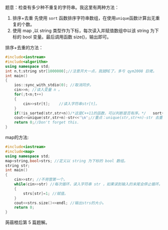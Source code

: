 题意：检查有多少种不重复的字符串。我这里有两种方法：
1. 排序+去重 先使用 `sort` 函数排序字符串数组，在使用`unique`函数计算出无重复的个数。
1. 使用 map ,以 string 类型作为下标，每次读入并赋值数组中以该 string 为下标的 bool 变量。最后调用函数 size()，输出即可。

排序+去重的方法：
```cpp
#include<iostream>
#include<algorithm>
using namespace std;
int n,t;string str[1000000];//注意开大一点，我就RE了，多亏 qym2008 巨佬。
int main()
{
    ios::sync_with_stdio(0); //取消同步。
    cin>>n;	//读入变量 n 。
    for(;t<n;t++)
    {
        cin>>str[t];	//读入字符串str[t]。
    }
    if(!is_sorted(str,str+n))/*这是C++11的函数，可以判断是否有序。*/   sort(str,str+n); //如果有序，就不用排了，省时间。
    cout<<unique(str,str+n)-str<<'\n';//重点：unique(str,str+n)-str 去重并计算个数。
    return 0;//Don't forget this.
}
```
map的方法:
```cpp
#include<iostream>
#include<map>
using namespace std;
map<string,bool>strs; //定义以 string 为下标的 bool 数组。
string str;
int main()
{
	cin>>str; //不用管第一个。
	while(cin>>str)	//每次循环，读入字符串 str ，如果读到输入的末尾会停止循环。
	{
		strs[str]=1; //赋值。
	}
	cout<<strs.size()<<endl; //输出strs的大小。
	return 0;
}
```
蒟蒻橙后第 5 篇题解。